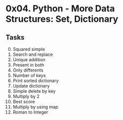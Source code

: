 # 0x04. Python - More Data Structures: Set, Dictionary

## Tasks

0. Squared simple
1. Search and replace
2. Unique addition
3. Present in both
4. Only differents
5. Number of keys
6. Print sorted dictionary 
7. Update dictionary
8. Simple delete by key
9. Multiply by 2
10. Best score
11. Multiply by using map
12. Roman to Integer
